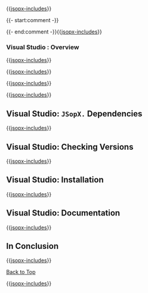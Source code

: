 ﻿{{[jsopx-includes](./DocsX/AllGlobal/Master/Includes/Content/Template/Technologies/VisualStudio/Header.md)}}

{{- start:comment -}}
<!-- START JSOPX NOVA DOCX HEADER
group: 'Technologies'
subGroup: 'Visual Studio'
isDraft: true
isProductionReady: true
toc: true
END JSOPX NOVA DOCX HEADER -->
{{- end:comment -}}{{[jsopx-includes](./DocsX/AllGlobal/Master/Includes/Content/Common/Draft-Notice.md)}}

### Visual Studio : Overview

{{[jsopx-includes](./DocsX/AllGlobal/Master/Includes/Content/Template/Technologies/VisualStudio/Overview.md)}}

{{[jsopx-includes](./DocsX/AllGlobal/Master/Includes/Content/Common/Current-Phase.md)}}

{{[jsopx-includes](./DocsX/AllGlobal/Master/Includes/Content/Template/Technologies/VisualStudio/BodyContent.md)}}

{{[jsopx-includes](./DocsX/AllGlobal/Master/Includes/Content/Common/Alerts-Current.md)}}


## Visual Studio: `JSopX.` Dependencies

{{[jsopx-includes](./DocsX/AllGlobal/Master/Includes/Content/Template/Technologies/VisualStudio/JsopxDependencies.md)}}


## Visual Studio: Checking Versions

{{[jsopx-includes](./DocsX/AllGlobal/Master/Includes/Content/Template/Technologies/VisualStudio/CheckingVersions.md)}}


## Visual Studio: Installation

{{[jsopx-includes](./DocsX/AllGlobal/Master/Includes/Content/Template/Technologies/VisualStudio/Installation.md)}}

## Visual Studio: Documentation

{{[jsopx-includes](./DocsX/AllGlobal/Master/Includes/Content/Template/Technologies/VisualStudio/Documentation.md)}}

## In Conclusion

{{[jsopx-includes](./DocsX/AllGlobal/Master/Includes/Content/Template/Technologies/VisualStudio/InConclusion.md)}}

[Back to Top](#table-of-contents)

{{[jsopx-includes](./DocsX/AllGlobal/Master/Includes/Layout/Footer.md)}}